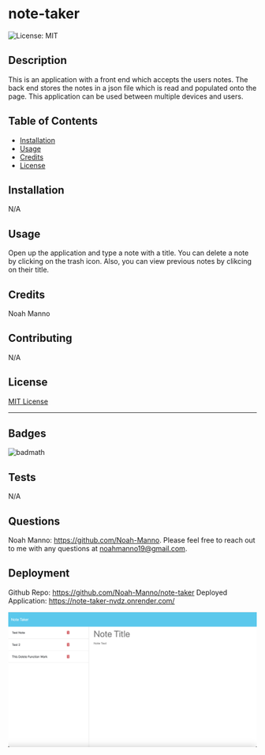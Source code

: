 # note-taker

  ![License: MIT](https://img.shields.io/badge/License-MIT-yellow.svg)

## Description

This is an application with a front end which accepts the users notes. The back end stores the notes in a json file which is read and populated onto the page. This application can be used between multiple devices and users.

## Table of Contents

- [Installation](#installation)
- [Usage](#usage)
- [Credits](#credits)
- [License](#license)

## Installation

N/A

## Usage

Open up the application and type a note with a title. You can delete a note by clicking on the trash icon. Also, you can view previous notes by clikcing on their title.

## Credits

Noah Manno

## Contributing

N/A

## License

[MIT License](https://opensource.org/license/MIT)

---

## Badges

![badmath](https://img.shields.io/github/languages/top/lernantino/badmath)

## Tests

N/A


## Questions 

Noah Manno: https://github.com/Noah-Manno. Please feel free to reach out to me with any questions at noahmanno19@gmail.com.


## Deployment 

Github Repo: https://github.com/Noah-Manno/note-taker
Deployed Application: https://note-taker-nvdz.onrender.com/


![Note Taker App](/projectscreenshot.png "Project Screenshot")